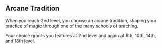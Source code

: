 ## Arcane Tradition
When you reach 2nd level, you choose an arcane tradition, shaping your practice of magic through one of the many schools of teaching.

Your choice grants you features at 2nd level and again at 6th, 10th, 14th, and 18th level.

<!--

-<< CHANGES >>-
- notice the new levels for subclasses
-> before: 2, 6, 10, 14, --
-> after:  2, 6, 10, 14, 18

-<< TODO >>-
- none

-<< COMMENTARY >>-
- these changes are a part of a paradigm shift
- class level-ups are being syncronized more
- in spite of feature displacement, the structure feels worth it
- the extra subclass levels could be replaced with dead levels or ribbons

-->
